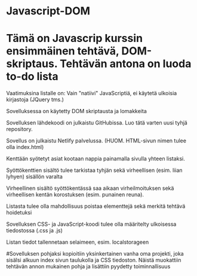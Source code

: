 # Javascript-DOM
# Tämä on Javascrip kurssin ensimmäinen tehtävä, DOM-skriptaus. Tehtävän antona on luoda to-do lista

Vaatimuksina listalle on:
Vain "natiivi" JavaScriptiä, ei käytetä ulkoisia kirjastoja  (JQuery tms.)

Sovelluksessa on käytetty DOM skriptausta ja lomakkeita 

Sovelluksen lähdekoodi on julkaistu GitHubissa. Luo tätä varten uusi tyhjä repository. 

Sovellus on julkaistu Netlify palvelussa.  (HUOM. HTML-sivun nimen tulee olla index.html)

Kenttään syötetyt asiat kootaan nappia painamalla sivulla yhteen listaksi.  

Syöttökenttien sisältö tulee tarkistaa tyhjän sekä virheellisen (esim. liian lyhyen) sisällön varalta

Virheellinen sisältö syöttökentässä saa aikaan virheilmoituksen sekä virheellisen kentän korostuksen (esim. punainen reuna).

Listasta tulee olla mahdollisuus poistaa elementtejä sekä merkitä tehtävä hoidetuksi

Sovelluksen CSS- ja JavaScript-koodi tulee olla määritelty ulkoisessa tiedostossa (.css ja .js)

Listan tiedot tallennetaan selaimeen, esim. localstorageen

#Sovelluksen pohjaksi kopioitiin yksinkertainen vanha oma projekti, joka sisälsi alkuun index sivun taulukolla ja CSS tiedoston. Näistä muokattiin tehtävän annon mukainen pohja ja lisättiin pyydetty toiminnallisuus

